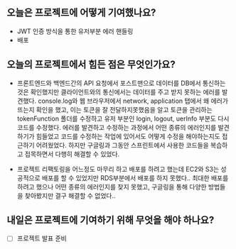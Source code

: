## 오늘은 프로젝트에 어떻게 기여했나요?
* JWT 인증 방식을 통한 유저부분 에러 핸들링
* 배포

## 오늘의 프로젝트에서 힘든 점은 무엇인가요?
* 프론트엔드와 백엔드간의 API 요청에서 포스트맨으로 데이터를 DB에서 통신하는 것은 확인했지만 클라이언트와의 통신에서는 데이터를 주고 받지 못하는 에러를 발견했다.
console.log와 웹 브라우저에서 network, application 탭에서 왜 에러가 뜨는지 확인을 했고, 이는 토큰을 잘 전달하지못했음을 알고 토큰을 관리하는 tokenFunction 폴더를 수정하고
유저 부분인 login, logout, uerInfo 부분도 다시 코드를 수정했다. 에러를 발견하고 수정하는 과정에서 어떤 종류의 에러인지를 발견하기가 힘들었고 코드를 수정하는 작업에 있어서도 어떻게
수정을 해야하는지도 접근하기 어려웠었다. 하지만 구글링과 그동안 스프린트에서 사용한 코드들을 복습하고 접목하면서 다행히 해결할 수 있었다.

* 프로젝트 리팩토링을 어느정도 마무리 하고 배포를 하려고 했는데 EC2와 S3는 성공적으로 배포를 할 수 있었지만 RDS부분에서 배포를 하지 못했다..
최대한 배포를 하려고 했으나 어떤 종류의 에러인지를 찾지 못했고, 구글링을 통해 다양한 방법들을 찾아봤지만 결구 해결할 수 없었다..
  
## 내일은 프로젝트에 기여하기 위해 무엇을 해야 하나요?
* [ ] 프로젝트 발표 준비
